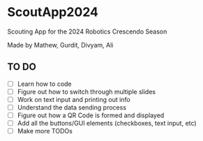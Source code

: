 # ScoutApp2024
Scouting App for the 2024 Robotics Crescendo Season

Made by Mathew, Gurdit, Divyam, Ali

## TO DO
- [ ] Learn how to code
- [ ] Figure out how to switch through multiple slides
- [ ] Work on text input and printing out info
- [ ] Understand the data sending process
- [ ] Figure out how a QR Code is formed and displayed
- [ ] Add all the buttons/GUI elements (checkboxes, text input, etc)
- [ ] Make more TODOs
